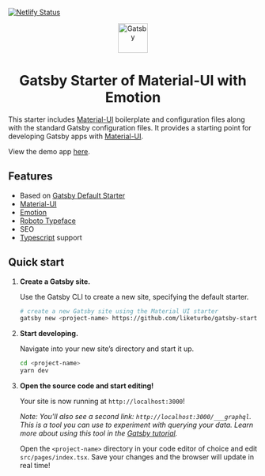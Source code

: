 [![Netlify Status](https://api.netlify.com/api/v1/badges/4e685fe2-3bd0-4568-bb8a-bd6b4093d214/deploy-status)](https://app.netlify.com/sites/gatsby-starter-material-emotion/deploys)

<p align="center">
  <a href="https://www.gatsbyjs.org">
    <img alt="Gatsby" src="https://www.gatsbyjs.org/monogram.svg" width="60" />
  </a>
</p>

<h1 align="center">
  Gatsby Starter of Material-UI with Emotion
</h1>

This starter includes [Material-UI](https://material-ui.com) boilerplate and configuration files along with the standard Gatsby configuration files. It provides a starting point for developing Gatsby apps with [Material-UI](https://material-ui.com).

View the demo app [here](https://material-ui-emotion-starter.netlify.com).

## Features

- Based on [Gatsby Default Starter](https://github.com/gatsbyjs/gatsby-starter-default)
- [Material-UI](https://material-ui.com)
- [Emotion](https://emotion.sh)
- [Roboto Typeface](https://fonts.google.com/specimen/Roboto)
- SEO
- [Typescript](https://www.typescriptlang.org) support

## Quick start

1.  **Create a Gatsby site.**

    Use the Gatsby CLI to create a new site, specifying the default starter.

    ```sh
    # create a new Gatsby site using the Material UI starter
    gatsby new <project-name> https://github.com/liketurbo/gatsby-starter-material-emotion
    ```

2.  **Start developing.**

    Navigate into your new site’s directory and start it up.

    ```sh
    cd <project-name>
    yarn dev
    ```

3.  **Open the source code and start editing!**

    Your site is now running at `http://localhost:3000`!

    _Note: You'll also see a second link: _`http://localhost:3000/___graphql`_. This is a tool you can use to experiment with querying your data. Learn more about using this tool in the [Gatsby tutorial](https://www.gatsbyjs.org/tutorial/part-five/#introducing-graphiql)._

    Open the `<project-name>` directory in your code editor of choice and edit `src/pages/index.tsx`. Save your changes and the browser will update in real time!
